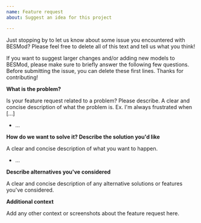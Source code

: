 ```yaml
---
name: Feature request
about: Suggest an idea for this project

---
```


Just stopping by to let us know about some issue you encountered with BESMod? Please feel free to delete all of this text and tell us what you think!

If you want to suggest larger changes and/or adding new models to BESMod, please make sure to briefly answer the following few questions. Before submitting the issue, you can delete these first lines. Thanks for contributing!

**What is the problem?**

Is your feature request related to a problem? Please describe.
A clear and concise description of what the problem is. Ex. I'm always frustrated when [...]

- ...

**How do we want to solve it? Describe the solution you'd like**

A clear and concise description of what you want to happen.

- ...

**Describe alternatives you've considered**

A clear and concise description of any alternative solutions or features you've considered.

**Additional context**

Add any other context or screenshots about the feature request here.
